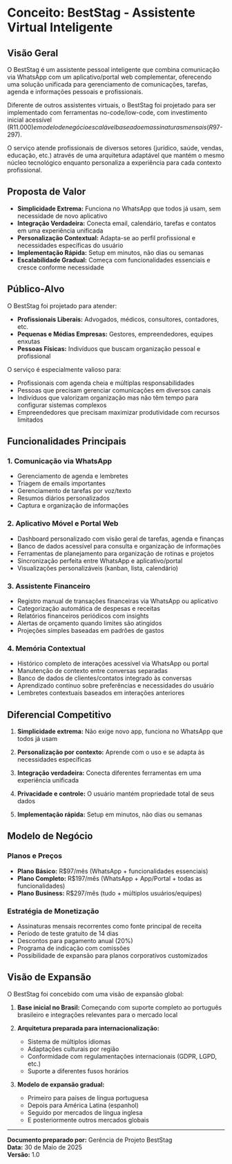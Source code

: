 # Conceito: BestStag - Assistente Virtual Inteligente

## Visão Geral

O BestStag é um assistente pessoal inteligente que combina comunicação via WhatsApp com um aplicativo/portal web complementar, oferecendo uma solução unificada para gerenciamento de comunicações, tarefas, agenda e informações pessoais e profissionais.

Diferente de outros assistentes virtuais, o BestStag foi projetado para ser implementado com ferramentas no-code/low-code, com investimento inicial acessível (R$11.000) e modelo de negócio escalável baseado em assinaturas mensais (R$97-297).

O serviço atende profissionais de diversos setores (jurídico, saúde, vendas, educação, etc.) através de uma arquitetura adaptável que mantém o mesmo núcleo tecnológico enquanto personaliza a experiência para cada contexto profissional.

## Proposta de Valor

- **Simplicidade Extrema:** Funciona no WhatsApp que todos já usam, sem necessidade de novo aplicativo
- **Integração Verdadeira:** Conecta email, calendário, tarefas e contatos em uma experiência unificada
- **Personalização Contextual:** Adapta-se ao perfil profissional e necessidades específicas do usuário
- **Implementação Rápida:** Setup em minutos, não dias ou semanas
- **Escalabilidade Gradual:** Começa com funcionalidades essenciais e cresce conforme necessidade

## Público-Alvo

O BestStag foi projetado para atender:

- **Profissionais Liberais:** Advogados, médicos, consultores, contadores, etc.
- **Pequenas e Médias Empresas:** Gestores, empreendedores, equipes enxutas
- **Pessoas Físicas:** Indivíduos que buscam organização pessoal e profissional

O serviço é especialmente valioso para:
- Profissionais com agenda cheia e múltiplas responsabilidades
- Pessoas que precisam gerenciar comunicações em diversos canais
- Indivíduos que valorizam organização mas não têm tempo para configurar sistemas complexos
- Empreendedores que precisam maximizar produtividade com recursos limitados

## Funcionalidades Principais

### 1. Comunicação via WhatsApp
- Gerenciamento de agenda e lembretes
- Triagem de emails importantes
- Gerenciamento de tarefas por voz/texto
- Resumos diários personalizados
- Captura e organização de informações

### 2. Aplicativo Móvel e Portal Web
- Dashboard personalizado com visão geral de tarefas, agenda e finanças
- Banco de dados acessível para consulta e organização de informações
- Ferramentas de planejamento para organização de rotinas e projetos
- Sincronização perfeita entre WhatsApp e aplicativo/portal
- Visualizações personalizáveis (kanban, lista, calendário)

### 3. Assistente Financeiro
- Registro manual de transações financeiras via WhatsApp ou aplicativo
- Categorização automática de despesas e receitas
- Relatórios financeiros periódicos com insights
- Alertas de orçamento quando limites são atingidos
- Projeções simples baseadas em padrões de gastos

### 4. Memória Contextual
- Histórico completo de interações acessível via WhatsApp ou portal
- Manutenção de contexto entre conversas separadas
- Banco de dados de clientes/contatos integrado às conversas
- Aprendizado contínuo sobre preferências e necessidades do usuário
- Lembretes contextuais baseados em interações anteriores

## Diferencial Competitivo

1. **Simplicidade extrema:** Não exige novo app, funciona no WhatsApp que todos já usam

2. **Personalização por contexto:** Aprende com o uso e se adapta às necessidades específicas

3. **Integração verdadeira:** Conecta diferentes ferramentas em uma experiência unificada

4. **Privacidade e controle:** O usuário mantém propriedade total de seus dados

5. **Implementação rápida:** Setup em minutos, não dias ou semanas

## Modelo de Negócio

### Planos e Preços

- **Plano Básico:** R$97/mês (WhatsApp + funcionalidades essenciais)
- **Plano Completo:** R$197/mês (WhatsApp + App/Portal + todas as funcionalidades)
- **Plano Business:** R$297/mês (tudo + múltiplos usuários/equipes)

### Estratégia de Monetização

- Assinaturas mensais recorrentes como fonte principal de receita
- Período de teste gratuito de 14 dias
- Descontos para pagamento anual (20%)
- Programa de indicação com comissões
- Possibilidade de expansão para planos corporativos customizados

## Visão de Expansão

O BestStag foi concebido com uma visão de expansão global:

1. **Base inicial no Brasil:** Começando com suporte completo ao português brasileiro e integrações relevantes para o mercado local

2. **Arquitetura preparada para internacionalização:**
   - Sistema de múltiplos idiomas
   - Adaptações culturais por região
   - Conformidade com regulamentações internacionais (GDPR, LGPD, etc.)
   - Suporte a diferentes fusos horários

3. **Modelo de expansão gradual:**
   - Primeiro para países de língua portuguesa
   - Depois para América Latina (espanhol)
   - Seguido por mercados de língua inglesa
   - E posteriormente outros mercados globais

---

**Documento preparado por:** Gerência de Projeto BestStag  
**Data:** 30 de Maio de 2025  
**Versão:** 1.0
